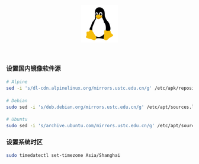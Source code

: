 &nbsp;

<p align="center">
  <img src="../assets/linux.svg" width="20%" alt="linux" />
</p>

&nbsp;

### 设置国内镜像软件源

```bash
# Alpine
sed -i 's/dl-cdn.alpinelinux.org/mirrors.ustc.edu.cn/g' /etc/apk/repositories

# Debian
sudo sed -i 's/deb.debian.org/mirrors.ustc.edu.cn/g' /etc/apt/sources.list

# Ubuntu
sudo sed -i 's/archive.ubuntu.com/mirrors.ustc.edu.cn/g' /etc/apt/sources.list
```

### 设置系统时区

```bash
sudo timedatectl set-timezone Asia/Shanghai
```
